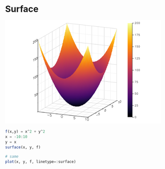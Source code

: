 # Surface

![surface](figures/surface.png)

```julia
f(x,y) = x^2 + y^2
x = -10:10
y = x
surface(x, y, f)
```

```julia
# same
plot(x, y, f, linetype=:surface)
```

